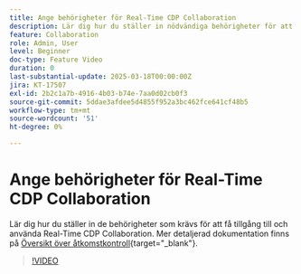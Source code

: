 ```yaml
---
title: Ange behörigheter för Real-Time CDP Collaboration
description: Lär dig hur du ställer in nödvändiga behörigheter för att få tillgång till och använda Real-Time CDP Collaboration
feature: Collaboration
role: Admin, User
level: Beginner
doc-type: Feature Video
duration: 0
last-substantial-update: 2025-03-18T00:00:00Z
jira: KT-17507
exl-id: 2b2c1a7b-4916-4b03-b74e-7aa0d02cb0f3
source-git-commit: 5ddae3afdee5d4855f952a3bc462fce641cf48b5
workflow-type: tm+mt
source-wordcount: '51'
ht-degree: 0%

---
```


# Ange behörigheter för Real-Time CDP Collaboration

Lär dig hur du ställer in de behörigheter som krävs för att få tillgång till och använda Real-Time CDP Collaboration. Mer detaljerad dokumentation finns på [Översikt över åtkomstkontroll](https://experienceleague.adobe.com/sv/docs/real-time-cdp-collaboration/using/permissions/overview){target="_blank"}.

>[!VIDEO](https://video.tv.adobe.com/v/3452234/?learn=on&enablevpops&captions=swe)

